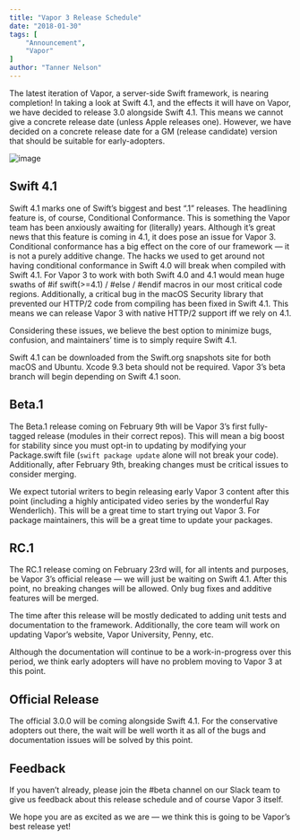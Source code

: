 ```yaml
---
title: "Vapor 3 Release Schedule"
date: "2018-01-30"
tags: [
    "Announcement",
    "Vapor"
]
author: "Tanner Nelson"
---
```


The latest iteration of Vapor, a server-side Swift framework, is nearing completion! In taking a look at Swift 4.1, and the effects it will have on Vapor, we have decided to release 3.0 alongside Swift 4.1. This means we cannot give a concrete release date (unless Apple releases one). However, we have decided on a concrete release date for a GM (release candidate) version that should be suitable for early-adopters.

![image](/img/articles/vapor3-release-schedule.png)

## Swift 4.1

Swift 4.1 marks one of Swift’s biggest and best “.1” releases. The headlining feature is, of course, Conditional Conformance. This is something the Vapor team has been anxiously awaiting for (literally) years. Although it’s great news that this feature is coming in 4.1, it does pose an issue for Vapor 3. Conditional conformance has a big effect on the core of our framework — it is not a purely additive change. The hacks we used to get around not having conditional conformance in Swift 4.0 will break when compiled with Swift 4.1. For Vapor 3 to work with both Swift 4.0 and 4.1 would mean huge swaths of #if swift(>=4.1) / #else / #endif macros in our most critical code regions. Additionally, a critical bug in the macOS Security library that prevented our HTTP/2 code from compiling has been fixed in Swift 4.1. This means we can release Vapor 3 with native HTTP/2 support iff we rely on 4.1.

Considering these issues, we believe the best option to minimize bugs, confusion, and maintainers’ time is to simply require Swift 4.1.

Swift 4.1 can be downloaded from the Swift.org snapshots site for both macOS and Ubuntu. Xcode 9.3 beta should not be required. Vapor 3’s beta branch will begin depending on Swift 4.1 soon.

## Beta.1

The Beta.1 release coming on February 9th will be Vapor 3’s first fully-tagged release (modules in their correct repos). This will mean a big boost for stability since you must opt-in to updating by modifying your Package.swift file (`swift package update` alone will not break your code). Additionally, after February 9th, breaking changes must be critical issues to consider merging.

We expect tutorial writers to begin releasing early Vapor 3 content after this point (including a highly anticipated video series by the wonderful Ray Wenderlich). This will be a great time to start trying out Vapor 3. For package maintainers, this will be a great time to update your packages.

## RC.1

The RC.1 release coming on February 23rd will, for all intents and purposes, be Vapor 3’s official release — we will just be waiting on Swift 4.1. After this point, no breaking changes will be allowed. Only bug fixes and additive features will be merged.

The time after this release will be mostly dedicated to adding unit tests and documentation to the framework. Additionally, the core team will work on updating Vapor’s website, Vapor University, Penny, etc.

Although the documentation will continue to be a work-in-progress over this period, we think early adopters will have no problem moving to Vapor 3 at this point.

## Official Release

The official 3.0.0 will be coming alongside Swift 4.1. For the conservative adopters out there, the wait will be well worth it as all of the bugs and documentation issues will be solved by this point.

## Feedback

If you haven’t already, please join the #beta channel on our Slack team to give us feedback about this release schedule and of course Vapor 3 itself.

We hope you are as excited as we are — we think this is going to be Vapor’s best release yet!
